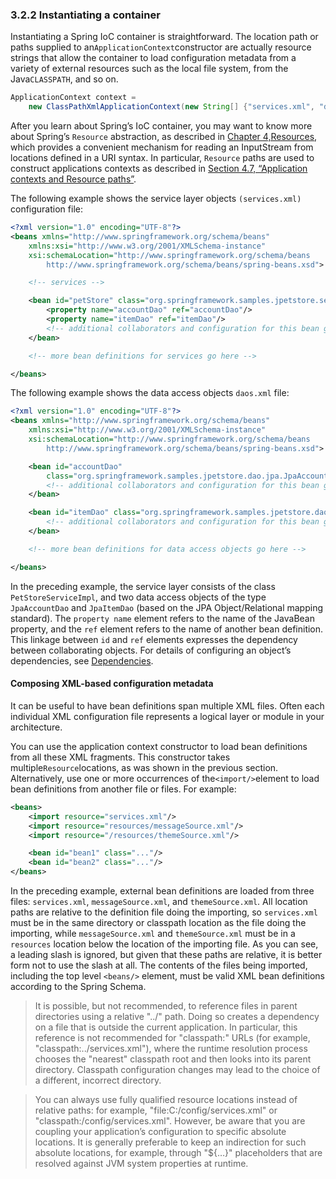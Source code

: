 ### 3.2.2 Instantiating a container

Instantiating a Spring IoC container is straightforward. The location path or paths supplied to an`ApplicationContext`constructor are actually resource strings that allow the container to load configuration metadata from a variety of external resources such as the local file system, from the Java`CLASSPATH`, and so on.

```java
ApplicationContext context =
	new ClassPathXmlApplicationContext(new String[] {"services.xml", "daos.xml"});
```

After you learn about Spring’s IoC container, you may want to know more about Spring’s `Resource` abstraction, as described in [Chapter 4,Resources](http://docs.spring.io/spring/docs/5.0.0.M4/spring-framework-reference/htmlsingle/#resources), which provides a convenient mechanism for reading an InputStream from locations defined in a URI syntax. In particular, `Resource` paths are used to construct applications contexts as described in [Section 4.7, “Application contexts and Resource paths”](http://docs.spring.io/spring/docs/5.0.0.M4/spring-framework-reference/htmlsingle/#resources-app-ctx).

The following example shows the service layer objects `(services.xml)` configuration file:

```xml
<?xml version="1.0" encoding="UTF-8"?>
<beans xmlns="http://www.springframework.org/schema/beans"
	xmlns:xsi="http://www.w3.org/2001/XMLSchema-instance"
	xsi:schemaLocation="http://www.springframework.org/schema/beans
		http://www.springframework.org/schema/beans/spring-beans.xsd">

	<!-- services -->

	<bean id="petStore" class="org.springframework.samples.jpetstore.services.PetStoreServiceImpl">
		<property name="accountDao" ref="accountDao"/>
		<property name="itemDao" ref="itemDao"/>
		<!-- additional collaborators and configuration for this bean go here -->
	</bean>

	<!-- more bean definitions for services go here -->

</beans>
```

The following example shows the data access objects `daos.xml` file:

```xml
<?xml version="1.0" encoding="UTF-8"?>
<beans xmlns="http://www.springframework.org/schema/beans"
	xmlns:xsi="http://www.w3.org/2001/XMLSchema-instance"
	xsi:schemaLocation="http://www.springframework.org/schema/beans
		http://www.springframework.org/schema/beans/spring-beans.xsd">

	<bean id="accountDao"
		class="org.springframework.samples.jpetstore.dao.jpa.JpaAccountDao">
		<!-- additional collaborators and configuration for this bean go here -->
	</bean>

	<bean id="itemDao" class="org.springframework.samples.jpetstore.dao.jpa.JpaItemDao">
		<!-- additional collaborators and configuration for this bean go here -->
	</bean>

	<!-- more bean definitions for data access objects go here -->

</beans>
```

In the preceding example, the service layer consists of the class `PetStoreServiceImpl`, and two data access objects of the type `JpaAccountDao` and `JpaItemDao` \(based on the JPA Object/Relational mapping standard\). The `property name` element refers to the name of the JavaBean property, and the `ref` element refers to the name of another bean definition. This linkage between `id` and `ref` elements expresses the dependency between collaborating objects. For details of configuring an object’s dependencies, see [Dependencies](http://docs.spring.io/spring/docs/5.0.0.M4/spring-framework-reference/htmlsingle/#beans-dependencies).

#### Composing XML-based configuration metadata

It can be useful to have bean definitions span multiple XML files. Often each individual XML configuration file represents a logical layer or module in your architecture.

You can use the application context constructor to load bean definitions from all these XML fragments. This constructor takes multiple`Resource`locations, as was shown in the previous section. Alternatively, use one or more occurrences of the`<import/>`element to load bean definitions from another file or files. For example:

```xml
<beans>
	<import resource="services.xml"/>
	<import resource="resources/messageSource.xml"/>
	<import resource="/resources/themeSource.xml"/>

	<bean id="bean1" class="..."/>
	<bean id="bean2" class="..."/>
</beans>
```

In the preceding example, external bean definitions are loaded from three files: `services.xml`, `messageSource.xml`, and `themeSource.xml`. All location paths are relative to the definition file doing the importing, so `services.xml` must be in the same directory or classpath location as the file doing the importing, while `messageSource.xml` and `themeSource.xml` must be in a `resources` location below the location of the importing file. As you can see, a leading slash is ignored, but given that these paths are relative, it is better form not to use the slash at all. The contents of the files being imported, including the top level `<beans/>` element, must be valid XML bean definitions according to the Spring Schema.

> It is possible, but not recommended, to reference files in parent directories using a relative "../" path. Doing so creates a dependency on a file that is outside the current application. In particular, this reference is not recommended for "classpath:" URLs \(for example, "classpath:../services.xml"\), where the runtime resolution process chooses the "nearest" classpath root and then looks into its parent directory. Classpath configuration changes may lead to the choice of a different, incorrect directory.

> You can always use fully qualified resource locations instead of relative paths: for example, "file:C:/config/services.xml" or "classpath:/config/services.xml". However, be aware that you are coupling your application’s configuration to specific absolute locations. It is generally preferable to keep an indirection for such absolute locations, for example, through "${…​}" placeholders that are resolved against JVM system properties at runtime.

